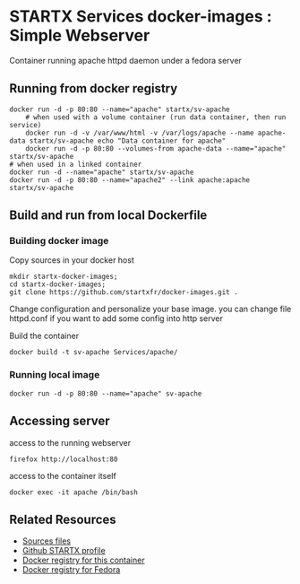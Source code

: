# STARTX Services docker-images : Simple Webserver

Container running apache httpd daemon under a fedora server

## Running from docker registry

	docker run -d -p 80:80 --name="apache" startx/sv-apache
        # when used with a volume container (run data container, then run service)
        docker run -d -v /var/www/html -v /var/logs/apache --name apache-data startx/sv-apache echo "Data container for apache"
        docker run -d -p 80:80 --volumes-from apache-data --name="apache" startx/sv-apache
	# when used in a linked container
	docker run -d --name="apache" startx/sv-apache
	docker run -d -p 80:80 --name="apache2" --link apache:apache startx/sv-apache

## Build and run from local Dockerfile
### Building docker image
Copy sources in your docker host 

	mkdir startx-docker-images; 
	cd startx-docker-images;
	git clone https://github.com/startxfr/docker-images.git .

Change configuration and personalize your base image. you can change file httpd.conf if you want to add some config into http server

Build the container

	docker build -t sv-apache Services/apache/

### Running local image

	docker run -d -p 80:80 --name="apache" sv-apache

## Accessing server
access to the running webserver

	firefox http://localhost:80

access to the container itself

	docker exec -it apache /bin/bash

## Related Resources
* [Sources files](https://github.com/startxfr/docker-images/tree/master/Services/apache)
* [Github STARTX profile](https://github.com/startxfr/docker-images)
* [Docker registry for this container](https://registry.hub.docker.com/u/startx/sv-apache/)
* [Docker registry for Fedora](https://registry.hub.docker.com/u/fedora/)

